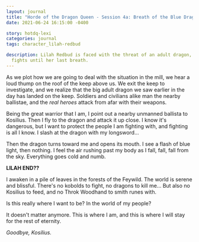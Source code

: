 ```yaml
---
layout: journal
title: "Horde of the Dragon Queen - Session 4a: Breath of the Blue Dragon [LILAH END]"
date: 2021-06-24 16:15:00 -0400

story: hotdq-lexi
categories: journal
tags: character_lilah-redbud

description: Lilah Redbud is faced with the threat of an adult dragon, and
  fights until her last breath.
---
```

As we plot how we are going to deal with the situation in the mill, we hear a loud thump on the roof of the keep above us. We exit the keep to investigate, and we realize that the big adult dragon we saw earlier in the day has landed on the keep. Soldiers and civilians alike man the nearby ballistae, and the *real heroes* attack from afar with their weapons.

Being the great warrior that I am, I point out a nearby unmanned ballista to Kosilius. Then I fly to the dragon and attack it up close. I know it's dangerous, but I want to protect the people I am fighting with, and fighting is all I know. I slash at the dragon with my longsword...

Then the dragon turns toward me and opens its mouth. I see a flash of blue light, then nothing. I feel the air rushing past my body as I fall, fall, fall from the sky. Everything goes cold and numb.

**LILAH END??**

I awaken in a pile of leaves in the forests of the Feywild. The world is serene and blissful. There's no kobolds to fight, no dragons to kill me... But also no Kosilius to feed, and no Throk Woodhand to smith runes with.

Is this really where I want to be? In the world of my people?

It doesn't matter anymore. This is where I am, and this is where I will stay for the rest of eternity.

*Goodbye, Kosilius.*

